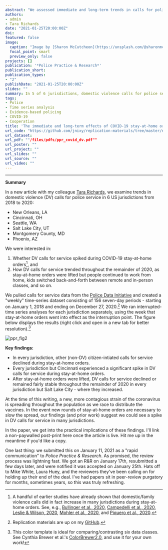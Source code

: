 ```yaml
---
abstract: "We assessed immediate and long-term trends in calls for police service regarding domestic violence following COVID-19 stay-at-home orders. Using open data from the *Police Data Initiative*, we performed interrupted time-series analyses of weekly calls for service for domestic violence in New Orleans (LA), Cincinnati (OH), Seattle (WA), Salt Lake City (UT), Montgomery County (MD), and Phoenix (AZ). Results indicate that five of the six jurisdictions experienced an immediate, significant spike in domestic violence calls for service (Cincinnati being the lone exception). As stay-at-home orders were lifted throughout the remainder of 2020, domestic violence calls for service declined in every jurisdiction but Salt Lake City. These results illustrate (1) the importance of studying the *localized* effects of COVID-19 on criminal justice issues, (2) the need for more agencies to publish open data in a timely fashion, and (3) the caution researchers and the public must use when working with calls for service data, which are not uniform across agencies and require careful cleaning prior to analysis."
authors:
- admin
- Tara Richards
date: "2021-01-25T20:00:00Z"
doi: 
featured: false
image:
  caption: "Image by [Sharon McCutcheon](https://unsplash.com/@sharonmccutcheon) from [Unsplash](https://unsplash.com/photos/gxkWSW6K15Y)"
  focal_point: smart
  preview_only: false
projects: []
publication: '*Police Practice & Research*'
publication_short: 
publication_types:
- "2"
publishDate: "2021-01-25T20:00:00Z"
slides: ""
summary: In 5 of 6 jurisdictions, domestic violence calls for police service spiked during stay-at-home orders.
tags:
- Police
- Time series analysis
- Evidence-based policing
- COVID-19
- Cooperation
title: 'The immediate and long-term effects of COVID-19 stay-at-home orders on domestic violence calls for service across six U.S. jurisdictions'
url_code: "https://github.com/jnixy/replication-materials/tree/master/nix_richards_PPR_InPress"
url_dataset:
url_pdf: ""/files/pdfs/ppr_covid_dv.pdf""
url_poster: ""
url_project: ""
url_slides: ""
url_source: ""
url_video: ""
---
```


***************

**Summary**

In a new article with my colleague [Tara Richards](https://www.unomaha.edu/college-of-public-affairs-and-community-service/criminology-and-criminal-justice/about-us/tara-richards.php), we examine trends in domestic violence (DV) calls for police service in 6 US jurisdictions from 2018 to 2020:

* New Orleans, LA
* Cincinnati, OH
* Seattle, WA
* Salt Lake City, UT
* Montgomery County, MD
* Phoenix, AZ

We were interested in:

1. Whether DV calls for service spiked during COVID-19 stay-at-home orders[^1], and
2. How DV calls for service trended throughout the remainder of 2020, as stay-at-home orders were lifted but people continued to work from home, kids switched back-and-forth between remote and in-person classes, and so on.

We pulled calls for service data from the [Police Data Initiative](https://www.policedatainitiative.org/datasets/) and created a "weekly" time-series dataset consisting of 156 seven-day periods - starting on January 1, 2018 and ending on December 27, 2020.[^2] We ran interrupted-time series analyses for each jurisdiction separately, using the week that stay-at-home orders went into effect as the interruption point. The figure below displays the results (right click and open in a new tab for better resolution).[^3]

![ppr_fig2](/img/ppr_dvcfs_fig2.png)

**Key findings:**

* In every jurisdiction, other (non-DV) citizen-intiated calls for service declined during stay-at-home orders. 
* Every jurisdiction but Cincinnati experienced a significant spike in DV calls for service during stay-at-home orders.
* After stay-at-home orders were lifted, DV calls for service declined or remained fairly stable throughout the remainder of 2020 in every jurisdiction but Salt Lake City - where they increased.

At the time of this writing, a new, more contagious strain of the coronavirus is spreading throughout the population as we race to distribute the vaccines. In the event new rounds of stay-at-home orders are necessary to slow the spread, our findings (and prior work) suggest we could see a spike in DV calls for service in many jurisdictions.

In the paper, we get into the practical implications of these findings. I'll link a non-paywalled post-print here once the article is live. Hit me up in the meantime if you'd like a copy. 

One last thing: we submitted this on January 11, 2021 as a "rapid communication" to *Police Practice & Research*. As promised, the review process was lightning fast. We got an R&R on January 17th, resubmitted a few days later, and were notified it was accepted on January 25th. Hats off to Mike White, Laura Huey, and the reviewers they've been calling on for holding up their end of the deal. I've had papers sit in peer-review purgatory for months, sometimes years, so this was truly refreshing. 


[^1]: A handful of earlier studies have already shown that domestic/family violence calls did in fact increase in many jurisdictions during stay-at-home orders. See, e.g., [Bullinger et al., 2020](https://www.nber.org/system/files/working_papers/w27667/w27667.pdf), [Campedelli et al., 2020](https://doi.org/10.1186/s40163-020-00131-8), [Leslie & Wilson, 2020](https://doi.org/10.1016/j.jpubeco.2020.104241), [Mohler et al., 2020](https://doi.org/10.1016/j.jcrimjus.2020.101692), and [Piquero et al., 2020](https://doi.org/10.1007/s12103-020-09531-7).
[^2]: Replication materials are up on my [GitHub](https://github.com/jnixy/replication-materials/tree/master/nix_richards_PPR_InPress).
[^3]: This color template is ideal for comparing/contrasting six data classes. See Cynthia Brewer et al.'s  [ColorBrewer2.0](https://colorbrewer2.org/#type=qualitative&scheme=Dark2&n=6), and use it for your own work!

